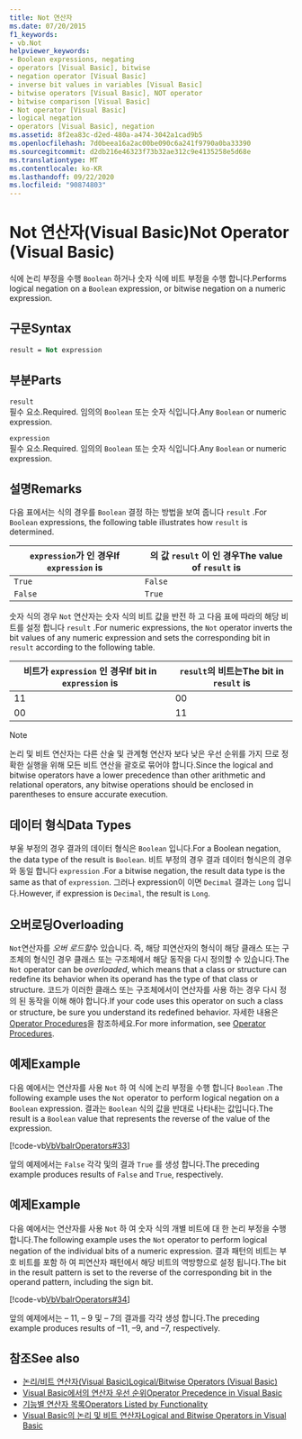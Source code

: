 ```yaml
---
title: Not 연산자
ms.date: 07/20/2015
f1_keywords:
- vb.Not
helpviewer_keywords:
- Boolean expressions, negating
- operators [Visual Basic], bitwise
- negation operator [Visual Basic]
- inverse bit values in variables [Visual Basic]
- bitwise operators [Visual Basic], NOT operator
- bitwise comparison [Visual Basic]
- Not operator [Visual Basic]
- logical negation
- operators [Visual Basic], negation
ms.assetid: 8f2ea83c-d2ed-480a-a474-3042a1cad9b5
ms.openlocfilehash: 7d0beea16a2ac00be090c6a241f9790a0ba33390
ms.sourcegitcommit: d2db216e46323f73b32ae312c9e4135258e5d68e
ms.translationtype: MT
ms.contentlocale: ko-KR
ms.lasthandoff: 09/22/2020
ms.locfileid: "90874803"
---
```

# <a name="not-operator-visual-basic"></a><span data-ttu-id="5fbcd-102">Not 연산자(Visual Basic)</span><span class="sxs-lookup"><span data-stu-id="5fbcd-102">Not Operator (Visual Basic)</span></span>

<span data-ttu-id="5fbcd-103">식에 논리 부정을 수행 `Boolean` 하거나 숫자 식에 비트 부정을 수행 합니다.</span><span class="sxs-lookup"><span data-stu-id="5fbcd-103">Performs logical negation on a `Boolean` expression, or bitwise negation on a numeric expression.</span></span>  
  
## <a name="syntax"></a><span data-ttu-id="5fbcd-104">구문</span><span class="sxs-lookup"><span data-stu-id="5fbcd-104">Syntax</span></span>  
  
```vb  
result = Not expression  
```  
  
## <a name="parts"></a><span data-ttu-id="5fbcd-105">부분</span><span class="sxs-lookup"><span data-stu-id="5fbcd-105">Parts</span></span>  

 `result`  
 <span data-ttu-id="5fbcd-106">필수 요소.</span><span class="sxs-lookup"><span data-stu-id="5fbcd-106">Required.</span></span> <span data-ttu-id="5fbcd-107">임의의 `Boolean` 또는 숫자 식입니다.</span><span class="sxs-lookup"><span data-stu-id="5fbcd-107">Any `Boolean` or numeric expression.</span></span>  
  
 `expression`  
 <span data-ttu-id="5fbcd-108">필수 요소.</span><span class="sxs-lookup"><span data-stu-id="5fbcd-108">Required.</span></span> <span data-ttu-id="5fbcd-109">임의의 `Boolean` 또는 숫자 식입니다.</span><span class="sxs-lookup"><span data-stu-id="5fbcd-109">Any `Boolean` or numeric expression.</span></span>  
  
## <a name="remarks"></a><span data-ttu-id="5fbcd-110">설명</span><span class="sxs-lookup"><span data-stu-id="5fbcd-110">Remarks</span></span>  

 <span data-ttu-id="5fbcd-111">다음 표에서는 식의 경우를 `Boolean` 결정 하는 방법을 보여 줍니다 `result` .</span><span class="sxs-lookup"><span data-stu-id="5fbcd-111">For `Boolean` expressions, the following table illustrates how `result` is determined.</span></span>  
  
|<span data-ttu-id="5fbcd-112">`expression`가 인 경우</span><span class="sxs-lookup"><span data-stu-id="5fbcd-112">If `expression` is</span></span>|<span data-ttu-id="5fbcd-113">의 값 `result` 이 인 경우</span><span class="sxs-lookup"><span data-stu-id="5fbcd-113">The value of `result` is</span></span>|  
|------------------------|------------------------------|  
|`True`|`False`|  
|`False`|`True`|  
  
 <span data-ttu-id="5fbcd-114">숫자 식의 경우 `Not` 연산자는 숫자 식의 비트 값을 반전 하 고 다음 표에 따라의 해당 비트를 설정 합니다 `result` .</span><span class="sxs-lookup"><span data-stu-id="5fbcd-114">For numeric expressions, the `Not` operator inverts the bit values of any numeric expression and sets the corresponding bit in `result` according to the following table.</span></span>  
  
|<span data-ttu-id="5fbcd-115">비트가 `expression` 인 경우</span><span class="sxs-lookup"><span data-stu-id="5fbcd-115">If bit in `expression` is</span></span>|<span data-ttu-id="5fbcd-116">`result`의 비트는</span><span class="sxs-lookup"><span data-stu-id="5fbcd-116">The bit in `result` is</span></span>|  
|-------------------------------|----------------------------|  
|<span data-ttu-id="5fbcd-117">1</span><span class="sxs-lookup"><span data-stu-id="5fbcd-117">1</span></span>|<span data-ttu-id="5fbcd-118">0</span><span class="sxs-lookup"><span data-stu-id="5fbcd-118">0</span></span>|  
|<span data-ttu-id="5fbcd-119">0</span><span class="sxs-lookup"><span data-stu-id="5fbcd-119">0</span></span>|<span data-ttu-id="5fbcd-120">1</span><span class="sxs-lookup"><span data-stu-id="5fbcd-120">1</span></span>|  
  
> [!NOTE]
> <span data-ttu-id="5fbcd-121">논리 및 비트 연산자는 다른 산술 및 관계형 연산자 보다 낮은 우선 순위를 가지 므로 정확한 실행을 위해 모든 비트 연산을 괄호로 묶어야 합니다.</span><span class="sxs-lookup"><span data-stu-id="5fbcd-121">Since the logical and bitwise operators have a lower precedence than other arithmetic and relational operators, any bitwise operations should be enclosed in parentheses to ensure accurate execution.</span></span>  
  
## <a name="data-types"></a><span data-ttu-id="5fbcd-122">데이터 형식</span><span class="sxs-lookup"><span data-stu-id="5fbcd-122">Data Types</span></span>  

 <span data-ttu-id="5fbcd-123">부울 부정의 경우 결과의 데이터 형식은 `Boolean` 입니다.</span><span class="sxs-lookup"><span data-stu-id="5fbcd-123">For a Boolean negation, the data type of the result is `Boolean`.</span></span> <span data-ttu-id="5fbcd-124">비트 부정의 경우 결과 데이터 형식은의 경우와 동일 합니다 `expression` .</span><span class="sxs-lookup"><span data-stu-id="5fbcd-124">For a bitwise negation, the result data type is the same as that of `expression`.</span></span> <span data-ttu-id="5fbcd-125">그러나 expression이 이면 `Decimal` 결과는 `Long` 입니다.</span><span class="sxs-lookup"><span data-stu-id="5fbcd-125">However, if expression is `Decimal`, the result is `Long`.</span></span>  
  
## <a name="overloading"></a><span data-ttu-id="5fbcd-126">오버로딩</span><span class="sxs-lookup"><span data-stu-id="5fbcd-126">Overloading</span></span>  

 <span data-ttu-id="5fbcd-127">`Not`연산자를 *오버 로드할*수 있습니다. 즉, 해당 피연산자의 형식이 해당 클래스 또는 구조체의 형식인 경우 클래스 또는 구조체에서 해당 동작을 다시 정의할 수 있습니다.</span><span class="sxs-lookup"><span data-stu-id="5fbcd-127">The `Not` operator can be *overloaded*, which means that a class or structure can redefine its behavior when its operand has the type of that class or structure.</span></span> <span data-ttu-id="5fbcd-128">코드가 이러한 클래스 또는 구조체에서이 연산자를 사용 하는 경우 다시 정의 된 동작을 이해 해야 합니다.</span><span class="sxs-lookup"><span data-stu-id="5fbcd-128">If your code uses this operator on such a class or structure, be sure you understand its redefined behavior.</span></span> <span data-ttu-id="5fbcd-129">자세한 내용은 [Operator Procedures](../../programming-guide/language-features/procedures/operator-procedures.md)을 참조하세요.</span><span class="sxs-lookup"><span data-stu-id="5fbcd-129">For more information, see [Operator Procedures](../../programming-guide/language-features/procedures/operator-procedures.md).</span></span>  
  
## <a name="example"></a><span data-ttu-id="5fbcd-130">예제</span><span class="sxs-lookup"><span data-stu-id="5fbcd-130">Example</span></span>  

 <span data-ttu-id="5fbcd-131">다음 예에서는 연산자를 사용 `Not` 하 여 식에 논리 부정을 수행 합니다 `Boolean` .</span><span class="sxs-lookup"><span data-stu-id="5fbcd-131">The following example uses the `Not` operator to perform logical negation on a `Boolean` expression.</span></span> <span data-ttu-id="5fbcd-132">결과는 `Boolean` 식의 값을 반대로 나타내는 값입니다.</span><span class="sxs-lookup"><span data-stu-id="5fbcd-132">The result is a `Boolean` value that represents the reverse of the value of the expression.</span></span>  
  
 [!code-vb[VbVbalrOperators#33](~/samples/snippets/visualbasic/VS_Snippets_VBCSharp/VbVbalrOperators/VB/Class1.vb#33)]  
  
 <span data-ttu-id="5fbcd-133">앞의 예제에서는 `False` 각각 및의 결과 `True` 를 생성 합니다.</span><span class="sxs-lookup"><span data-stu-id="5fbcd-133">The preceding example produces results of `False` and `True`, respectively.</span></span>  
  
## <a name="example"></a><span data-ttu-id="5fbcd-134">예제</span><span class="sxs-lookup"><span data-stu-id="5fbcd-134">Example</span></span>  

 <span data-ttu-id="5fbcd-135">다음 예에서는 연산자를 사용 `Not` 하 여 숫자 식의 개별 비트에 대 한 논리 부정을 수행 합니다.</span><span class="sxs-lookup"><span data-stu-id="5fbcd-135">The following example uses the `Not` operator to perform logical negation of the individual bits of a numeric expression.</span></span> <span data-ttu-id="5fbcd-136">결과 패턴의 비트는 부호 비트를 포함 하 여 피연산자 패턴에서 해당 비트의 역방향으로 설정 됩니다.</span><span class="sxs-lookup"><span data-stu-id="5fbcd-136">The bit in the result pattern is set to the reverse of the corresponding bit in the operand pattern, including the sign bit.</span></span>  
  
 [!code-vb[VbVbalrOperators#34](~/samples/snippets/visualbasic/VS_Snippets_VBCSharp/VbVbalrOperators/VB/Class1.vb#34)]  
  
 <span data-ttu-id="5fbcd-137">앞의 예제에서는 – 11, – 9 및 – 7의 결과를 각각 생성 합니다.</span><span class="sxs-lookup"><span data-stu-id="5fbcd-137">The preceding example produces results of –11, –9, and –7, respectively.</span></span>  
  
## <a name="see-also"></a><span data-ttu-id="5fbcd-138">참조</span><span class="sxs-lookup"><span data-stu-id="5fbcd-138">See also</span></span>

- [<span data-ttu-id="5fbcd-139">논리/비트 연산자(Visual Basic)</span><span class="sxs-lookup"><span data-stu-id="5fbcd-139">Logical/Bitwise Operators (Visual Basic)</span></span>](logical-bitwise-operators.md)
- [<span data-ttu-id="5fbcd-140">Visual Basic에서의 연산자 우선 순위</span><span class="sxs-lookup"><span data-stu-id="5fbcd-140">Operator Precedence in Visual Basic</span></span>](operator-precedence.md)
- [<span data-ttu-id="5fbcd-141">기능별 연산자 목록</span><span class="sxs-lookup"><span data-stu-id="5fbcd-141">Operators Listed by Functionality</span></span>](operators-listed-by-functionality.md)
- [<span data-ttu-id="5fbcd-142">Visual Basic의 논리 및 비트 연산자</span><span class="sxs-lookup"><span data-stu-id="5fbcd-142">Logical and Bitwise Operators in Visual Basic</span></span>](../../programming-guide/language-features/operators-and-expressions/logical-and-bitwise-operators.md)
